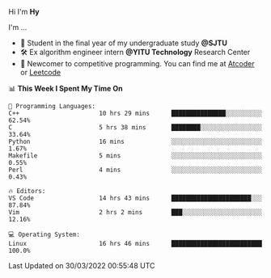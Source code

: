 Hi I'm **Hy**

I'm ...
- 📖 Student in the final year of my undergraduate study **@SJTU**
- 🛠️ Ex algorithm engineer intern **@YITU Technology** Research Center
- 🏅 Newcomer to competitive programming. You can find me at [Atcoder](https://atcoder.jp/users/Hy3) or [Leetcode](https://leetcode-cn.com/u/_hy3/)


<!--START_SECTION:waka-->
📊 **This Week I Spent My Time On** 

```text
💬 Programming Languages: 
C++                      10 hrs 29 mins      ███████████████░░░░░░░░░░   62.54% 
C                        5 hrs 38 mins       ████████░░░░░░░░░░░░░░░░░   33.64% 
Python                   16 mins             ░░░░░░░░░░░░░░░░░░░░░░░░░   1.67% 
Makefile                 5 mins              ░░░░░░░░░░░░░░░░░░░░░░░░░   0.55% 
Perl                     4 mins              ░░░░░░░░░░░░░░░░░░░░░░░░░   0.43%

🔥 Editors: 
VS Code                  14 hrs 43 mins      ██████████████████████░░░   87.84% 
Vim                      2 hrs 2 mins        ███░░░░░░░░░░░░░░░░░░░░░░   12.16%

💻 Operating System: 
Linux                    16 hrs 46 mins      █████████████████████████   100.0%

```


 Last Updated on 30/03/2022 00:55:48 UTC
<!--END_SECTION:waka-->

